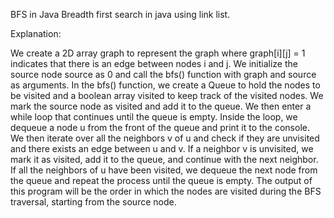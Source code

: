 BFS in Java
Breadth first search in java using link list.


Explanation:

We create a 2D array graph to represent the graph where graph[i][j] = 1 indicates that there is an edge between nodes i and j.
We initialize the source node source as 0 and call the bfs() function with graph and source as arguments.
In the bfs() function, we create a Queue to hold the nodes to be visited and a boolean array visited to keep track of the visited nodes. We mark the source node as visited and add it to the queue.
We then enter a while loop that continues until the queue is empty.
Inside the loop, we dequeue a node u from the front of the queue and print it to the console.
We then iterate over all the neighbors v of u and check if they are unvisited and there exists an edge between u and v.
If a neighbor v is unvisited, we mark it as visited, add it to the queue, and continue with the next neighbor.
If all the neighbors of u have been visited, we dequeue the next node from the queue and repeat the process until the queue is empty.
The output of this program will be the order in which the nodes are visited during the BFS traversal, starting from the source node.
